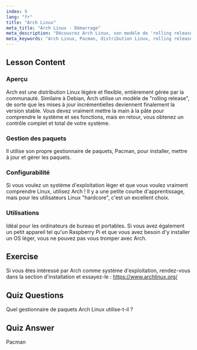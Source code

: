 ```yaml
---
index: 9
lang: "fr"
title: "Arch Linux"
meta_title: "Arch Linux - Démarrage"
meta_description: "Découvrez Arch Linux, son modèle de 'rolling release' et le gestionnaire de paquets Pacman. Comprenez pourquoi Arch est excellent pour les débutants et les utilisateurs avancés recherchant le contrôle."
meta_keywords: "Arch Linux, Pacman, distribution Linux, rolling release, tutoriel Linux, guide du débutant, OS léger"
---
```

## Lesson Content

### Aperçu

Arch est une distribution Linux légère et flexible, entièrement gérée par la communauté. Similaire à Debian, Arch utilise un modèle de "rolling release", de sorte que les mises à jour incrémentielles deviennent finalement la version stable. Vous devez vraiment mettre la main à la pâte pour comprendre le système et ses fonctions, mais en retour, vous obtenez un contrôle complet et total de votre système.

### Gestion des paquets

Il utilise son propre gestionnaire de paquets, Pacman, pour installer, mettre à jour et gérer les paquets.

### Configurabilité

Si vous voulez un système d'exploitation léger et que vous voulez vraiment comprendre Linux, utilisez Arch ! Il y a une petite courbe d'apprentissage, mais pour les utilisateurs Linux "hardcore", c'est un excellent choix.

### Utilisations

Idéal pour les ordinateurs de bureau et portables. Si vous avez également un petit appareil tel qu'un Raspberry Pi et que vous avez besoin d'y installer un OS léger, vous ne pouvez pas vous tromper avec Arch.

## Exercise

Si vous êtes intéressé par Arch comme système d'exploitation, rendez-vous dans la section d'installation et essayez-le : <https://www.archlinux.org/>

## Quiz Questions

Quel gestionnaire de paquets Arch Linux utilise-t-il ?

## Quiz Answer

Pacman
